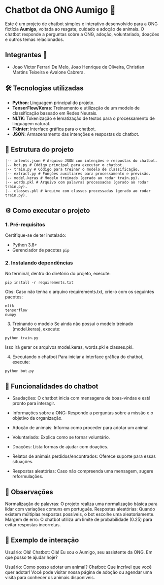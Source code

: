 # Chatbot da ONG Aumigo 🐾
Este é um projeto de chatbot simples e interativo desenvolvido para a ONG fictícia **Aumigo**, voltada ao resgate, cuidado e adoção de animais. O chatbot responde a perguntas sobre a ONG, adoção, voluntariado, doações e outros temas relacionados.

## Integrantes 👥
- Joao Victor Ferrari De Melo, Joao Henrique de Oliveira, Christian Martins Teixeira e Avalone Cabrera.

## 🛠️ Tecnologias utilizadas
- **Python**: Linguagem principal do projeto.
- **TensorFlow/Keras**: Treinamento e utilização de um modelo de classificação baseado em Redes Neurais.
- **NLTK**: Tokenização e lematização de textos para o processamento de linguagem natural.
- **Tkinter**: Interface gráfica para o chatbot.
- **JSON**: Armazenamento das intenções e respostas do chatbot.

## 📂 Estrutura do projeto
```
|-- intents.json # Arquivo JSON com intenções e respostas do chatbot. 
|-- bot.py # Código principal para executar o chatbot. 
|-- train.py # Código para treinar o modelo de classificação. 
|-- extract.py # Funções auxiliares para processamento e previsão. 
|-- model.keras # Modelo treinado (gerado ao rodar train.py). 
|-- words.pkl # Arquivo com palavras processadas (gerado ao rodar train.py). 
|-- classes.pkl # Arquivo com classes processadas (gerado ao rodar train.py).
```

## ⚙️ Como executar o projeto

### 1. Pré-requisitos
Certifique-se de ter instalado:
- Python 3.8+
- Gerenciador de pacotes `pip`

### 2. Instalando dependências
No terminal, dentro do diretório do projeto, execute:
```
pip install -r requirements.txt
```
Obs: Caso não tenha o arquivo requirements.txt, crie-o com os seguintes pacotes:
```
nltk
tensorflow
numpy
```

3. Treinando o modelo
Se ainda não possui o modelo treinado (model.keras), execute:

```
python train.py
```
Isso irá gerar os arquivos model.keras, words.pkl e classes.pkl.

4. Executando o chatbot
Para iniciar a interface gráfica do chatbot, execute:
```
python bot.py
```
## 🚀 Funcionalidades do chatbot

- Saudações: O chatbot inicia com mensagens de boas-vindas e está pronto para interagir.

- Informações sobre a ONG: Responde a perguntas sobre a missão e o objetivo da organização.

- Adoção de animais: Informa como proceder para adotar um animal.

- Voluntariado: Explica como se tornar voluntário.

- Doações: Lista formas de ajudar com doações.

- Relatos de animais perdidos/encontrados: Oferece suporte para essas situações.

- Respostas aleatórias: Caso não compreenda uma mensagem, sugere reformulações.

## 📌 Observações
Normalização de palavras: O projeto realiza uma normalização básica para lidar com variações comuns em português.
Respostas aleatórias: Quando existem múltiplas respostas possíveis, o bot escolhe uma aleatoriamente.
Margem de erro: O chatbot utiliza um limite de probabilidade (0.25) para evitar respostas incorretas.

## 🐾 Exemplo de interação
Usuário: Olá!
Chatbot: Olá! Eu sou o Aumigo, seu assistente da ONG. Em que posso te ajudar hoje?

Usuário: Como posso adotar um animal?
Chatbot: Que incrível que você quer adotar! Você pode visitar nossa página de adoção ou agendar uma visita para conhecer os animais disponíveis.





